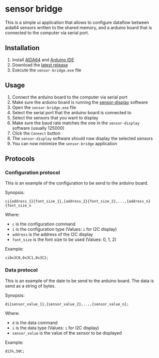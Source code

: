 # sensor bridge

This is a simple ui application that allows to configure dataflow between aida64 sensors written to the shared memory,
and a arduino board that is connected to the computer via serial port.

## Installation

1. Install [AIDA64](https://www.aida64.com/downloads) and [Arduino IDE](https://www.arduino.cc/en/Main/Software)
2. Download the [latest release](https://github.com/RouHim/sensor-bridge/releases/latest)
3. Execute the `sensor-bridge.exe` file

## Usage

1. Connect the arduino board to the computer via serial port
2. Make sure the arduino board is running the [sensor-display](https://github.com/RouHim/sensor-display) software
3. Open the `sensor-bridge.exe` file
4. Select the serial port that the arduino board is connected to
5. Select the sensors that you want to display
6. Make sure the baud rate matches the one in the `sensor-display` software (usually 125000)
7. Click the `Connect` button
8. The `sensor-display` software should now display the selected sensors
9. You can now minimize the `sensor-bridge` application

## Protocols

### Configuration protocol

This is an example of the configuration to be send to the arduino board.

Synopsis:

```
ci{address_1}{font_size_1},{address_2}{font_size_2},...,{address_n}{font_size_n
```
Where:
* `c` is the configuration command
* `i` is the configuration type (Values: `i` for I2C display)
* `address` is the address of the I2C display
* `font_size` is the font size to be used (Values: 0, 1, 2)

Example:
```
ci0x3C0,0x3C1,0x3C2;
```

### Data protocol

This is an example of the date to be send to the arduino board.
The data is send as a string of bytes.

Synopsis:

```   
di{sensor_value_1},{sensor_value_2},...,{sensor_value_n};
```

Where:
* `d` is the data command
* `i` is the data type (Values: `i` for I2C display)
* `sensor_value` is the value of the sensor to be displayed

Example:

```
di5%,50C;
```
